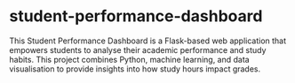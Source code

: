 # student-performance-dashboard
This Student Performance Dashboard is a Flask-based web application that empowers students to analyse their academic performance and study habits. This project combines Python, machine learning, and data visualisation to provide insights into how study hours impact grades. 
